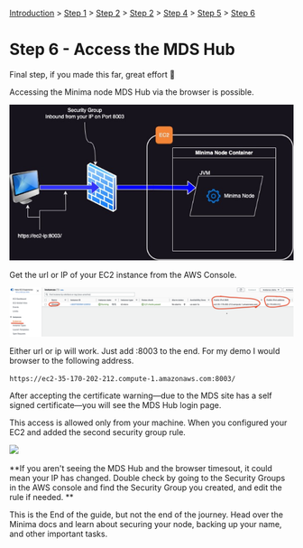 [Introduction](../index.md) > [Step 1](../step1/index.md) > [Step 2](../step2/index.md)  > [Step 2](../step3/index.md) > [Step 4](../step4/index.md) > [Step 5](../step5/index.md) > <u>Step 6</u>

# Step 6 - Access the MDS Hub

Final step, if you made this far, great effort 👏

Accessing the Minima node MDS Hub via the browser is possible. 

![](hubaccess.jpg)

Get the url or IP of your EC2 instance from the AWS Console.

![](img.png)

Either url or ip will work. Just add :8003 to the end. For my demo I would browser to the following address.

`https://ec2-35-170-202-212.compute-1.amazonaws.com:8003/`

After accepting the certificate warning—due to the MDS site has a self signed certificate—you will see the MDS Hub login page.

This access is allowed only from your machine. When you configured your EC2 and added the second security group rule.

![](securityRule2.png)

**If you aren't seeing the MDS Hub and the browser timesout, it could mean your IP has changed. Double check by going to the Security Groups in the AWS console and find the Security Group you created, and edit the rule if needed. 
**

This is the End of the guide, but not the end of the journey. Head over the Minima docs and learn about securing your node, backing up your name, and other important tasks. 
